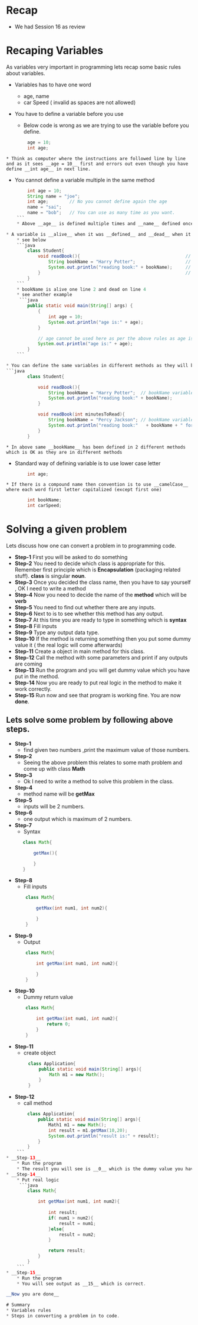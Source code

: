 # Recap
* We had Session 16 as review

# Recaping Variables
As variables very important in programming lets recap some basic rules about variables.
* Variables has to have one word
    * age, name
    * car Speed ( invalid as spaces are not allowed)

* You have to define a variable before you use
    * Below code is wrong as we are trying to use the variable before you define.
```java
        age = 10;
        int age;
```

    * Think as computer where the instructions are followed line by line and as it sees __age = 10__ first and errors out even though you have define __int age__ in next line.

* You cannot define a variable multiple in the same method
``` java
        int age = 10;
        String name = "joe";
        int age;        // No you cannot define again the age
        name = "sai";
        name = "bob";   // You can use as many time as you want.
    ```
    * Above __age__ is defined multiple times and __name__ defined once and used multile times which is correct.

* A variable is __alive__ when it was __defined__ and __dead__ when it sees a closing flower bracket __}__
    * see below
    ```java
        class Student{
            void readBook(){                                        // line 1
                String bookName = "Harry Potter";                   // line 2
                System.out.println("reading book:" + bookName);     // line 3
            }                                                       // line 4
        }
    ```
    * bookName is alive one line 2 and dead on line 4
    * see another example
     ```java
	    public static void main(String[] args) {
		    {
			    int age = 10;
			    System.out.println("age is:" + age);
		    }

            // age cannot be used here as per the above rules as age is dead in above { line
		    System.out.println("age is:" + age);
	    }
    ```

* You can define the same variables in different methods as they will be different.
```java
        class Student{

            void readBook(){
                String bookName = "Harry Potter";  // bookName variable in readBook method
                System.out.println("reading book:" + bookName);
            }

            void readBook(int minutesToRead){
                String bookName = "Percy Jackson"; // bookName variable in another method which is OK.
                System.out.println("reading book:"   + bookName + " for :" + minutesToRead);
            }
        }
```
    * In above same __bookName__ has been defined in 2 different methods which is OK as they are in different methods

* Standard way of defining variable is to use lower case letter
```java
        int age;
```
    * If there is a compound name then convention is to use __camelCase__ where each word first letter capitalized (except first one)
```java
        int bookName;
        int carSpeed;
```

# Solving a given problem
Lets discuss how one can convert a problem in to programming code.
* __Step-1__  First you will be asked to do something
* __Step-2__  You need to decide which class is appropriate for this. Remember first principle which is __Encapsulation__ (packaging related stuff). __class__ is singular __noun__.
* __Step-3__  Once you decided the class name, then you have to say yourself , OK I need to write a method
* __Step-4__  Now you need to decide the name of the __method__ which will be __verb__
* __Step-5__  You need to find out whether there are any inputs.
* __Step-6__  Next to is to see whether this method has any output.
* __Step-7__  At this time you are ready to type in something which is __syntax__
* __Step-8__  Fill inputs
* __Step-9__  Type any output data type.
* __Step-10__ If the method is returning something then you put some dummy value it ( the real logic will come afterwards)
* __Step-11__ Create a object in main method for this class.
* __Step-12__ Call the method with some parameters and print if any outputs are coming
* __Step-13__ Run the program and you will get dummy value which you have put in the method.
* __Step-14__ Now you are ready to put real logic in the method to make it work correctly.
* __Step-15__ Run now and see that program is working fine. You are now __done__.

## Lets solve some problem by following above steps.
* __Step-1__
    * find given two numbers ,print the maximum value of those numbers.
* __Step-2__
    * Seeing the above problem this relates to some math problem and come up with class __Math__
* __Step-3__
    * Ok I need to write a method to solve this problem in the class.
* __Step-4__
    * method name will be __getMax__
* __Step-5__
    * inputs will be 2 numbers.
* __Step-6__
    * one output which is maximum of 2 numbers.
* __Step-7__
    * Syntax
     ```java
        class Math{

            getMax(){

            }
        }
    ```
* __Step-8__
    * Fill inputs
    ```java
        class Math{

            getMax(int num1, int num2){

            }
        }
    ```
* __Step-9__
    * Output
    ```java
        class Math{

            int getMax(int num1, int num2){

            }
        }
    ```
* __Step-10__ 
    * Dummy return value
    ```java
        class Math{

            int getMax(int num1, int num2){
                return 0;
            }
        }
    ```
* __Step-11__
    * create object
   ```java
        class Application{
            public static void main(String[] args){
                Math m1 = new Math();
            }
        }   
    ```
* __Step-12__
    * call method
```java
        class Application{
            public static void main(String[] args){
                Math1 m1 = new Math();
                int result = m1.getMax(10,20);
                System.out.println("result is:" + result);
            }
        }
    ```
* __Step-13__
    * Run the program
    * The result you will see is __0__ which is the dummy value you have put it in the method.
* __Step-14__
    * Put real logic
     ```java
        class Math{

            int getMax(int num1, int num2){
                
                int result;
                if( num1 > num2){
                    result = num1;
                }else{
                    result = num2;
                }

                return result;
            }
        }
    ```
* __Step-15__
    * Run the program
    * You will see output as __15__ which is correct.

__Now you are done__

# Summary
* Variables rules
* Steps in converting a problem in to code.


